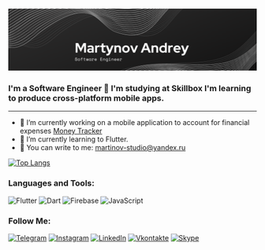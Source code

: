 ![Header](https://github.com/martynov-lab/martynov-lab/blob/main/assets/header.png)

### I'm a Software Engineer 👋 I'm studying at Skillbox I'm learning to produce cross-platform mobile apps.

---

 - 🔭 I’m currently working on a mobile application to account for financial expenses [Money Tracker](https://github.com/martynov-lab/money_tracker)
 - 🌱 I’m currently learning to Flutter.
 - 💬 You can write to me: [martinov-studio@yandex.ru](https://mail.yandex.ru)

[![Top Langs](https://github-readme-stats.vercel.app/api/top-langs/?username=martynov-lab&theme=dark&langs_count=4)](https://github.com/anuraghazra/github-readme-stats)

### Languages and Tools:
![Flutter](https://img.shields.io/badge/-Flutter-424141?style=for-the-badge&logo=flutter&logoColor=47C5FB)
![Dart](https://img.shields.io/badge/-Dart-424141?style=for-the-badge&logo=dart&logoColor=097CDB)
![Firebase](https://img.shields.io/badge/-Firebase-424141?style=for-the-badge&logo=firebase&logoColor=F8C52C)
![JavaScript](https://img.shields.io/badge/-JavaScript-424141?style=for-the-badge&logo=JavaScript&logoColor=E9D54D)


### Follow Me:

[![Telegram](https://img.shields.io/badge/-Telegram-424141?style=for-the-badge&logo=telegram&logoColor=27A0D9)](https://t.me/arovit)
[![Instagram](https://img.shields.io/badge/-Instagram-424141?style=for-the-badge&logo=instagram&logoColor=B4068E)](https://www.instagram.com/andrey___martynov)
[![LinkedIn](https://img.shields.io/badge/-LinkedIn-424141?style=for-the-badge&logo=linkedin&logoColor=007BB6)](https://www.linkedin.com/in/andrey-martynov-0170b4211)
[![Vkontakte](https://img.shields.io/badge/-Vkontakte-424141?style=for-the-badge&logo=Vk&logoColor=4F7DB3)](https://vk.com/id429086716)
[![Skype](https://img.shields.io/badge/-Skype-424141?style=for-the-badge&logo=Skype&logoColor=0095E1)](https://join.skype.com/invite/O3sGuUhcQHcJ)

<!-- https://www.linkedin.com/in/andrey-martynov-0170b4211 -->

<!-- [![Anurag's GitHub stats](https://github-readme-stats.vercel.app/api?username=martynov-lab&theme=dark&show_icons=true)](https://github.com/anuraghazra/github-readme-stats) -->

<!-- ![](https://komarev.com/ghpvc/?username=martynov-lab&color=B4068E&style=flat-square) -->
